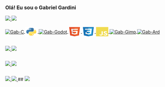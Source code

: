 ### Olá! Eu sou o Gabriel Gardini

 <div>
  
  <a href="https://github.com/GabrielGardini">
  <img height="160em" src="https://github-readme-stats.vercel.app/api?username=GabrielGardini&show_icons=true&theme=blue-green&include_all_commits=true&count_private=true"/>
  <img height="160em" src="https://github-readme-stats.vercel.app/api/top-langs/?username=GabrielGardini&layout=compact&langs_count=7&theme=blue-green"/>
</div>
 <div style="display: inline_block"><br>
  <img align="center" alt="Gab-C" height="30" width="40" src="https://cdn.jsdelivr.net/gh/devicons/devicon/icons/c/c-original.svg">
  <img align="center" alt="Gab-Python" height="30" width="40" src="https://raw.githubusercontent.com/devicons/devicon/master/icons/python/python-original.svg">
    <img align="center" alt="Gab-Godot" height="30" width="40" src="https://cdn.jsdelivr.net/gh/devicons/devicon/icons/godot/godot-original-wordmark.svg">
   <img align="center" alt="Gab-HTML" height="30" width="40" src="https://raw.githubusercontent.com/devicons/devicon/master/icons/html5/html5-original.svg">
  <img align="center" alt="Gab-CSS" height="30" width="40" src="https://raw.githubusercontent.com/devicons/devicon/master/icons/css3/css3-original.svg">
 <img align="center" alt="Gab-Js" height="30" width="40" src="https://raw.githubusercontent.com/devicons/devicon/master/icons/javascript/javascript-plain.svg">
 <img align="center" alt="Gab-Gimp" height="30" width="40" src="https://cdn.jsdelivr.net/gh/devicons/devicon/icons/gimp/gimp-original-wordmark.svg">
 <img align="center" alt="Gab-Ard" height="30" width="40" src="https://cdn.jsdelivr.net/gh/devicons/devicon/icons/arduino/arduino-original-wordmark.svg">
</div>
 
 ##
 
 <div>
  <a href="https://github.com/GabrielGardini/Piano-Python">
    <img height="120em"  src="https://github-readme-stats.vercel.app/api/pin/?username=GabrielGardini&repo=Piano-Python&theme=blue-green"/>
   </a>
  

  
  <a href="https://github.com/GabrielGardini/Jacare-do-SUS">
    <img height="120em"  src="https://github-readme-stats.vercel.app/api/pin/?username=GabrielGardini&repo=Jacare-do-SUS&theme=blue-green"/>
   </a>
  
 ##
  <a href="https://github.com/GabrielGardini/Calculadora-em-Python">
    <img height="120em"  src="https://github-readme-stats.vercel.app/api/pin/?username=GabrielGardini&repo=Calculadora-em-Python&theme=blue-green"/>
   </a>
  

  
  <a href="https://github.com/GabrielGardini/FoodBox">
    <img height="120em" src="https://github-readme-stats.vercel.app/api/pin/?username=GabrielGardini&repo=FoodBox&theme=blue-green"/>
   </a>
  
  ##

  
  <a href="https://github.com/GabrielGardini/Temporizador-python">
    <img height="140em" src="https://github-readme-stats.vercel.app/api/pin/?username=GabrielGardini&repo=Temporizador-python&theme=blue-green"/>
   </a>
  
   <a href="https://github.com/GabrielGardini/Gerador-de-Senhas">
    <img height="140em" src="https://github-readme-stats.vercel.app/api/pin/?username=GabrielGardini&repo=Gerador-de-Senhas&theme=blue-green"/>
   </a>
  ##
  <a href="https://github.com/GabrielGardini/Cotacao-de-moedas">
    <img height="140em" src="https://github-readme-stats.vercel.app/api/pin/?username=GabrielGardini&repo=Cotacao-de-moedas&theme=blue-green"/>
   </a>
  </div>
 
